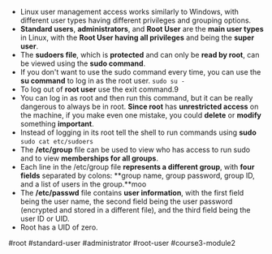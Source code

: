 -   Linux user management access works similarly to Windows, with different user types having different privileges and grouping options.
-   **Standard users**, **administrators**, and **Root User** are the **main user types** in Linux, with the **Root User having all privileges** and being the **super user**.
-   The **sudoers file**, which is **protected** and can only be **read by root**, can be viewed using the **sudo command**.
-   If you don't want to use the sudo command every time, you can use the **su command** to log in as the root user.
	`sudo su -`
- To log out of **root user** use the exit command.9
-  You can log in as root and then run this command, but it can be really dangerous to always be in root. **Since root** has **unrestricted access** on the machine, if you make even one mistake, you could **delete** or **modify** something **important**.
-   Instead of logging in its root tell the shell to run commands using **sudo**
	`sudo cat etc/sudoers`
-   The **/etc/group** file can be used to view who has access to run sudo and to view **memberships for all groups**.
-   Each line in the /etc/group file **represents a different group**, with **four fields** separated by colons: **group name, group password, group ID, and a list of users in the group.**moo
-   The **/etc/passwd** file contains **user information**, with the first field being the user name, the second field being the user password (encrypted and stored in a different file), and the third field being the user ID or UID.
-   Root has a UID of zero.

#root #standard-user #administrator #root-user #course3-module2 